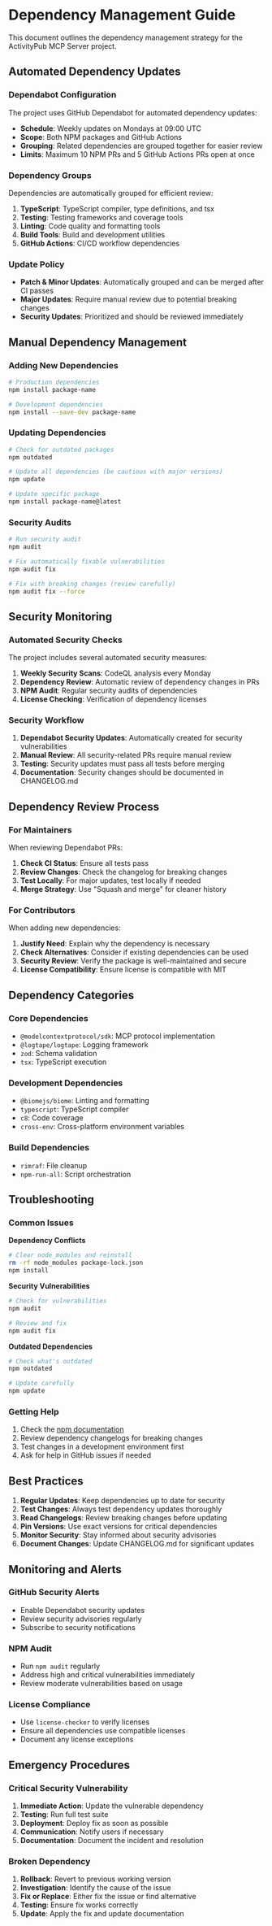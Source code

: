 # Dependency Management Guide

This document outlines the dependency management strategy for the ActivityPub MCP Server project.

## Automated Dependency Updates

### Dependabot Configuration

The project uses GitHub Dependabot for automated dependency updates:

- **Schedule**: Weekly updates on Mondays at 09:00 UTC
- **Scope**: Both NPM packages and GitHub Actions
- **Grouping**: Related dependencies are grouped together for easier review
- **Limits**: Maximum 10 NPM PRs and 5 GitHub Actions PRs open at once

### Dependency Groups

Dependencies are automatically grouped for efficient review:

1. **TypeScript**: TypeScript compiler, type definitions, and tsx
2. **Testing**: Testing frameworks and coverage tools
3. **Linting**: Code quality and formatting tools
4. **Build Tools**: Build and development utilities
5. **GitHub Actions**: CI/CD workflow dependencies

### Update Policy

- **Patch & Minor Updates**: Automatically grouped and can be merged after CI passes
- **Major Updates**: Require manual review due to potential breaking changes
- **Security Updates**: Prioritized and should be reviewed immediately

## Manual Dependency Management

### Adding New Dependencies

```bash
# Production dependencies
npm install package-name

# Development dependencies
npm install --save-dev package-name
```

### Updating Dependencies

```bash
# Check for outdated packages
npm outdated

# Update all dependencies (be cautious with major versions)
npm update

# Update specific package
npm install package-name@latest
```

### Security Audits

```bash
# Run security audit
npm audit

# Fix automatically fixable vulnerabilities
npm audit fix

# Fix with breaking changes (review carefully)
npm audit fix --force
```

## Security Monitoring

### Automated Security Checks

The project includes several automated security measures:

1. **Weekly Security Scans**: CodeQL analysis every Monday
2. **Dependency Review**: Automatic review of dependency changes in PRs
3. **NPM Audit**: Regular security audits of dependencies
4. **License Checking**: Verification of dependency licenses

### Security Workflow

1. **Dependabot Security Updates**: Automatically created for security vulnerabilities
2. **Manual Review**: All security-related PRs require manual review
3. **Testing**: Security updates must pass all tests before merging
4. **Documentation**: Security changes should be documented in CHANGELOG.md

## Dependency Review Process

### For Maintainers

When reviewing Dependabot PRs:

1. **Check CI Status**: Ensure all tests pass
2. **Review Changes**: Check the changelog for breaking changes
3. **Test Locally**: For major updates, test locally if needed
4. **Merge Strategy**: Use "Squash and merge" for cleaner history

### For Contributors

When adding new dependencies:

1. **Justify Need**: Explain why the dependency is necessary
2. **Check Alternatives**: Consider if existing dependencies can be used
3. **Security Review**: Verify the package is well-maintained and secure
4. **License Compatibility**: Ensure license is compatible with MIT

## Dependency Categories

### Core Dependencies

- `@modelcontextprotocol/sdk`: MCP protocol implementation
- `@logtape/logtape`: Logging framework
- `zod`: Schema validation
- `tsx`: TypeScript execution

### Development Dependencies

- `@biomejs/biome`: Linting and formatting
- `typescript`: TypeScript compiler
- `c8`: Code coverage
- `cross-env`: Cross-platform environment variables

### Build Dependencies

- `rimraf`: File cleanup
- `npm-run-all`: Script orchestration

## Troubleshooting

### Common Issues

**Dependency Conflicts**
```bash
# Clear node_modules and reinstall
rm -rf node_modules package-lock.json
npm install
```

**Security Vulnerabilities**
```bash
# Check for vulnerabilities
npm audit

# Review and fix
npm audit fix
```

**Outdated Dependencies**
```bash
# Check what's outdated
npm outdated

# Update carefully
npm update
```

### Getting Help

1. Check the [npm documentation](https://docs.npmjs.com/)
2. Review dependency changelogs for breaking changes
3. Test changes in a development environment first
4. Ask for help in GitHub issues if needed

## Best Practices

1. **Regular Updates**: Keep dependencies up to date for security
2. **Test Changes**: Always test dependency updates thoroughly
3. **Read Changelogs**: Review breaking changes before updating
4. **Pin Versions**: Use exact versions for critical dependencies
5. **Monitor Security**: Stay informed about security advisories
6. **Document Changes**: Update CHANGELOG.md for significant updates

## Monitoring and Alerts

### GitHub Security Alerts

- Enable Dependabot security updates
- Review security advisories regularly
- Subscribe to security notifications

### NPM Audit

- Run `npm audit` regularly
- Address high and critical vulnerabilities immediately
- Review moderate vulnerabilities based on usage

### License Compliance

- Use `license-checker` to verify licenses
- Ensure all dependencies use compatible licenses
- Document any license exceptions

## Emergency Procedures

### Critical Security Vulnerability

1. **Immediate Action**: Update the vulnerable dependency
2. **Testing**: Run full test suite
3. **Deployment**: Deploy fix as soon as possible
4. **Communication**: Notify users if necessary
5. **Documentation**: Document the incident and resolution

### Broken Dependency

1. **Rollback**: Revert to previous working version
2. **Investigation**: Identify the cause of the issue
3. **Fix or Replace**: Either fix the issue or find alternative
4. **Testing**: Ensure fix works correctly
5. **Update**: Apply the fix and update documentation
